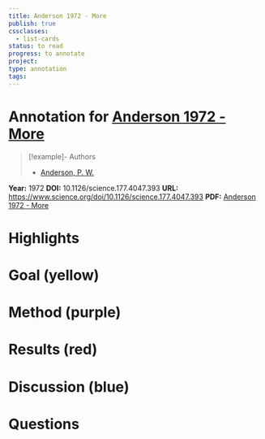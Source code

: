 ```yaml
---
title: Anderson 1972 - More
publish: true
cssclasses:
  - list-cards
status: to read
progress: to annotate
project:
type: annotation
tags:
---
```

# Annotation for [Anderson 1972 - More](Papers/References/Anderson%201972%20-%20More)

> [!example]- Authors
> - [Anderson, P. W.](Papers/People/Anderson%20P.%20W.)

**Year:** 1972
**DOI:** 10.1126/science.177.4047.393
**URL:** https://www.science.org/doi/10.1126/science.177.4047.393
**PDF:** [Anderson 1972 - More](Papers/PDFs/Anderson%201972%20-%20More%20Is%20Different%20Broken%20symmetry%20and%20the%20nature%20of%20the%20hierarchical%20structure%20of%20science.pdf)

# Highlights


# Goal (yellow)


# Method (purple)


# Results (red)


# Discussion (blue)


# Questions

